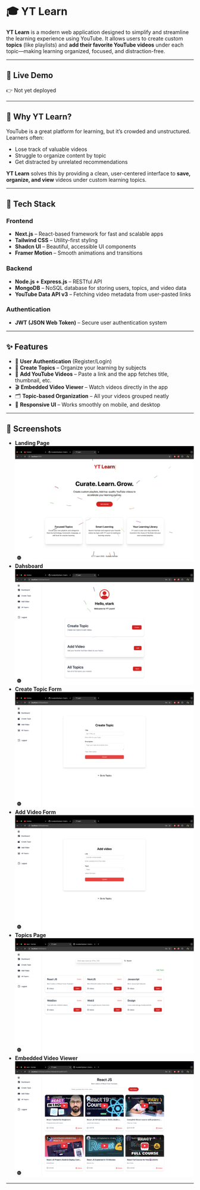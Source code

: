 # 🎓 YT Learn

**YT Learn** is a modern web application designed to simplify and streamline the learning experience using YouTube. It allows users to create custom **topics** (like playlists) and **add their favorite YouTube videos** under each topic—making learning organized, focused, and distraction-free.

---

## 🚀 Live Demo

👉 Not yet deployed

---

## 🧠 Why YT Learn?

YouTube is a great platform for learning, but it’s crowded and unstructured. Learners often:

- Lose track of valuable videos
- Struggle to organize content by topic
- Get distracted by unrelated recommendations

**YT Learn** solves this by providing a clean, user-centered interface to **save, organize, and view** videos under custom learning topics.

---

## 🔧 Tech Stack

### Frontend

- **Next.js** – React-based framework for fast and scalable apps
- **Tailwind CSS** – Utility-first styling
- **Shadcn UI** – Beautiful, accessible UI components
- **Framer Motion** – Smooth animations and transitions

### Backend

- **Node.js + Express.js** – RESTful API
- **MongoDB** – NoSQL database for storing users, topics, and video data
- **YouTube Data API v3** – Fetching video metadata from user-pasted links

### Authentication

- **JWT (JSON Web Token)** – Secure user authentication system

---

## ✨ Features

- 🔐 **User Authentication** (Register/Login)
- 📁 **Create Topics** – Organize your learning by subjects
- 🔗 **Add YouTube Videos** – Paste a link and the app fetches title, thumbnail, etc.
- 🎬 **Embedded Video Viewer** – Watch videos directly in the app
- 🗂️ **Topic-based Organization** – All your videos grouped neatly
- 📱 **Responsive UI** – Works smoothly on mobile, and desktop

---

## 📸 Screenshots

- **Landing Page**
  ![Home Page](./screenshots/landingpage.png)
- **Dahsboard**
  ![Home Page](./screenshots/dashboard.png)
- **Create Topic Form**
  ![Home Page](./screenshots/createtopic.png)
- **Add Video Form**
  ![Home Page](./screenshots/addvideo.png)
- **Topics Page**
  ![Home Page](./screenshots/topicspage.png)
- **Embedded Video Viewer**
  ![Home Page](./screenshots/videopage.png)

---
